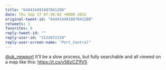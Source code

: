 ```yaml
---
title: "644414491887841280"
date: Thu Sep 17 07:36:02 +0000 2015
original-tweet-id: "644414491887841280"
retweets: 1
favorites: 0
reply-tweet-id: ""
reply-user-id: "3122072210"
reply-user-screen-name: "Port_Central"
---
```

<a href="https://twitter.com/uk_newport">@uk_newport</a> It’ll be a slow process, but fully searchable and all viewed on a map like this: <a href="https://t.co/v56zCZ1fV5">https://t.co/v56zCZ1fV5</a>
